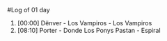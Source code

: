 #Log of 01 day

1. [00:00] Dënver - Los Vampiros - Los Vampiros
1. [08:10] Porter - Donde Los Ponys Pastan - Espiral
